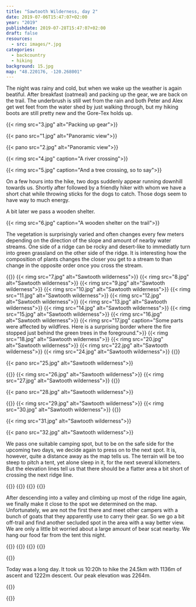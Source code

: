 ```yaml
---
title: "Sawtooth Wilderness, day 2"
date: 2019-07-06T15:47:07+02:00
year: "2019"
publishdate: 2019-07-28T15:47:07+02:00
draft: false
resources:
  - src: images/*.jpg
categories:
  - backcountry
  - hiking
background: 15.jpg
map: "48.220176, -120.268001"
---
```


The night was rainy and cold, but when we wake up the weather is again beatiful.
After breakfast (oatmeal) and packing up the gear, we are back on the trail. The
underbrush is still wet from the rain and both Peter and Alex get wet feet from
the water shed by just walking through, but my hiking boots are still pretty
new and the Gore-Tex holds up.

<!--more-->

{{< rimg src="3.jpg" alt="Packing up gear">}}

{{< pano src="1.jpg" alt="Panoramic view">}}

{{< pano src="2.jpg" alt="Panoramic view">}}

{{< rimg src="4.jpg" caption="A river crossing">}}

{{< rimg src="5.jpg" caption="And a tree crossing, so to say">}}

On a few hours into the hike, two dogs suddenly appear running downhill
towards us. Shortly after followed by a friendly hiker with whom we have
a short chat while throwing sticks for the dogs to catch. Those dogs seem to
have way to much energy.

A bit later we pass a wooden shelter.

{{< rimg src="6.jpg" caption="A wooden shelter on the trail">}}

The vegetation is surprisingly varied and often changes every few meters
depending on the direction of the slope and amount of nearby water streams. One
side of a ridge can be rocky and desert-like to immediatly turn into green
grassland on the other side of the ridge. It is interesting how the composition
of plants changes the closer you get to a stream to than change in the opposite
order once you cross the stream.

{{<gallery>}}
{{< rimg src="7.jpg" alt="Sawtooth wilderness">}}
{{< rimg src="8.jpg" alt="Sawtooth wilderness">}}
{{< rimg src="9.jpg" alt="Sawtooth wilderness">}}
{{< rimg src="10.jpg" alt="Sawtooth wilderness">}}
{{< rimg src="11.jpg" alt="Sawtooth wilderness">}}
{{< rimg src="12.jpg" alt="Sawtooth wilderness">}}
{{< rimg src="13.jpg" alt="Sawtooth wilderness">}}
{{< rimg src="14.jpg" alt="Sawtooth wilderness">}}
{{< rimg src="15.jpg" alt="Sawtooth wilderness">}}
{{< rimg src="16.jpg" alt="Sawtooth wilderness">}}
{{< rimg src="17.jpg" caption="Some parts were affected by wildfires. Here is a surprising border where the fire stopped just behind the green trees in the foreground.">}}
{{< rimg src="18.jpg" alt="Sawtooth wilderness">}}
{{< rimg src="20.jpg" alt="Sawtooth wilderness">}}
{{< rimg src="22.jpg" alt="Sawtooth wilderness">}}
{{< rimg src="24.jpg" alt="Sawtooth wilderness">}}
{{</gallery>}}

{{< pano src="25.jpg" alt="Sawtooth wilderness">}}

{{<gallery>}}
{{< rimg src="26.jpg" alt="Sawtooth wilderness">}}
{{< rimg src="27.jpg" alt="Sawtooth wilderness">}}
{{</gallery>}}

{{< pano src="28.jpg" alt="Sawtooth wilderness">}}

{{<gallery>}}
{{< rimg src="29.jpg" alt="Sawtooth wilderness">}}
{{< rimg src="30.jpg" alt="Sawtooth wilderness">}}
{{</gallery>}}

{{< rimg src="31.jpg" alt="Sawtooth wilderness">}}

{{< pano src="32.jpg" alt="Sawtooth wilderness">}}

We pass one suitable camping spot, but to be on the safe side for the upcoming
two days, we decide again to press on to the next spot. It is, however, quite
a distance away as the map tells us. The terrain will be too steep to pitch
a tent, yet alone sleep in it, for the next several kilometers. But the
elevation lines tell us that there should be a flatter area a bit short of
crossing the next ridge line.

{{<gallery>}}
{{<rimg src="33.jpg" alt="Sawtooth wilderness">}}
{{<rimg src="34.jpg" alt="Sawtooth wilderness">}}
{{</gallery>}}

After descending into a valley and climbing up most of the ridge line again, we
finally make it close to the spot we determined on the map. Unfortunately, we
are not the first there and meet other campers with a bunch of goats that they
apparently use to carry their gear. So we go a bit off-trail and find another
secluded spot in the area with a way better view. We are only a little bit
worried about a large amount of bear scat nearby. We hang our food far from the
tent this night.

{{<gallery>}}
{{<rimg src="ziege.jpg" alt="A goat">}}
{{<rimg src="35.jpg" caption="Our campsite. A mosquito made it into the picture. They were not too bad, except for the evening hours.">}}
{{</gallery>}}

{{<pano src="36.jpg" alt="Sawtooth wilderness">}}

Today was a long day. It took us 10:20h to hike the 24.5km with 1136m of ascent
and 1222m descent. Our peak elevation was 2264m.

{{<gpxTrack src="20190706.gpx" >}}

{{<nextday>}}
